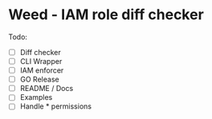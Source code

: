 # Weed - IAM role diff checker

Todo:

- [ ] Diff checker
- [ ] CLI Wrapper
- [ ] IAM enforcer
- [ ] GO Release
- [ ] README / Docs
- [ ] Examples
- [ ] Handle * permissions
